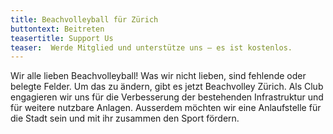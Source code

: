 ```yaml
---
title: Beachvolleyball für Zürich
buttontext: Beitreten
teasertitle: Support Us
teaser:  Werde Mitglied und unterstütze uns – es ist kostenlos.
---
```



Wir alle lieben Beachvolleyball! Was wir nicht lieben, sind fehlende oder belegte Felder. Um das zu ändern, gibt es jetzt Beachvolley Zürich. Als Club engagieren wir uns für die Verbesserung der bestehenden Infrastruktur und für weitere nutzbare Anlagen. Ausserdem möchten wir eine Anlaufstelle für die Stadt sein und mit ihr zusammen den Sport fördern.